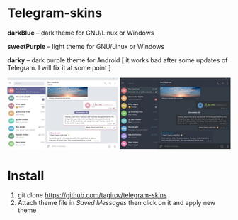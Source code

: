 # Telegram-skins

**darkBlue** – dark theme for GNU/Linux or Windows

**sweetPurple** – light theme for GNU/Linux or Windows

**darky** – dark purple theme for Android [ it works bad after some updates of Telegram. I will fix it at some point ]

![SweetPurple / DarkBlue](preview.jpg)

# Install

1. git clone https://github.com/tagirov/telegram-skins
2. Attach theme file in *Saved Messages* then click on it and apply new theme

